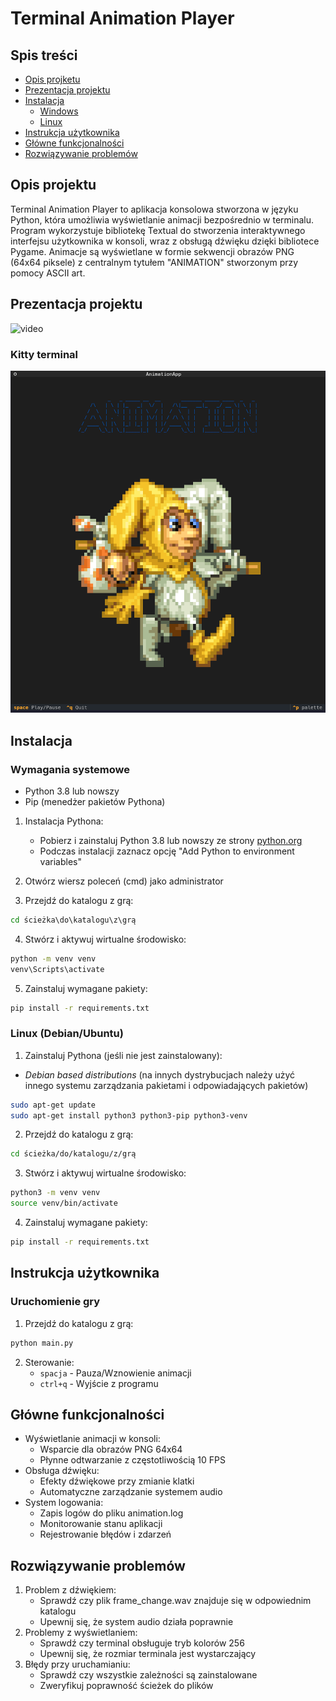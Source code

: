 # Terminal Animation Player

## Spis treści

- [Opis projketu](#opis-projektu)
- [Prezentacja projektu](#prezentacja-projektu)
- [Instalacja](#instalacja)
  - [Windows](#windows)
  - [Linux](#linux)
- [Instrukcja użytkownika](#instrukcja-użytkownika)
- [Główne funkcjonalności](#główne-funkcjonalności)
- [Rozwiązywanie problemów](#rozwiązywanie-problemów)

## Opis projektu

Terminal Animation Player to aplikacja konsolowa stworzona w języku Python, która umożliwia wyświetlanie animacji bezpośrednio w terminalu. Program wykorzystuje bibliotekę Textual do stworzenia interaktywnego interfejsu użytkownika w konsoli, wraz z obsługą dźwięku dzięki bibliotece Pygame. Animacje są wyświetlane w formie sekwencji obrazów PNG (64x64 piksele) z centralnym tytułem "ANIMATION" stworzonym przy pomocy ASCII art.

## Prezentacja projektu

![video](./screenshots/video.gif)

### Kitty terminal

![kitty_terminal](./screenshots/kitty_terminal.png)

## Instalacja

### Wymagania systemowe

- Python 3.8 lub nowszy
- Pip (menedżer pakietów Pythona)

1. Instalacja Pythona:

   - Pobierz i zainstaluj Python 3.8 lub nowszy ze strony [python.org](https://python.org)
   - Podczas instalacji zaznacz opcję "Add Python to environment variables"

2. Otwórz wiersz poleceń (cmd) jako administrator
3. Przejdź do katalogu z grą:

```cmd
cd ścieżka\do\katalogu\z\grą
```

4. Stwórz i aktywuj wirtualne środowisko:

```cmd
python -m venv venv
venv\Scripts\activate
```

5. Zainstaluj wymagane pakiety:

```cmd
pip install -r requirements.txt
```

### Linux (Debian/Ubuntu)

1. Zainstaluj Pythona (jeśli nie jest zainstalowany):

- _Debian based distributions_ (na innych dystrybucjach należy użyć innego systemu zarządzania pakietami i odpowiadających pakietów)

```bash
sudo apt-get update
sudo apt-get install python3 python3-pip python3-venv
```

2. Przejdź do katalogu z grą:

```bash
cd ścieżka/do/katalogu/z/grą
```

3. Stwórz i aktywuj wirtualne środowisko:

```bash
python3 -m venv venv
source venv/bin/activate
```

4. Zainstaluj wymagane pakiety:

```bash
pip install -r requirements.txt
```

## Instrukcja użytkownika

### Uruchomienie gry

1. Przejdź do katalogu z grą:

```bash
python main.py
```

2. Sterowanie:
   - `spacja` - Pauza/Wznowienie animacji
   - `ctrl+q` - Wyjście z programu

## Główne funkcjonalności

- Wyświetlanie animacji w konsoli:
  - Wsparcie dla obrazów PNG 64x64
  - Płynne odtwarzanie z częstotliwością 10 FPS
- Obsługa dźwięku:
  - Efekty dźwiękowe przy zmianie klatki
  - Automatyczne zarządzanie systemem audio
- System logowania:
  - Zapis logów do pliku animation.log
  - Monitorowanie stanu aplikacji
  - Rejestrowanie błędów i zdarzeń

## Rozwiązywanie problemów

1. Problem z dźwiękiem:
   - Sprawdź czy plik frame_change.wav znajduje się w odpowiednim katalogu
   - Upewnij się, że system audio działa poprawnie
2. Problemy z wyświetlaniem:
   - Sprawdź czy terminal obsługuje tryb kolorów 256
   - Upewnij się, że rozmiar terminala jest wystarczający
3. Błędy przy uruchamianiu:
   - Sprawdź czy wszystkie zależności są zainstalowane
   - Zweryfikuj poprawność ścieżek do plików

